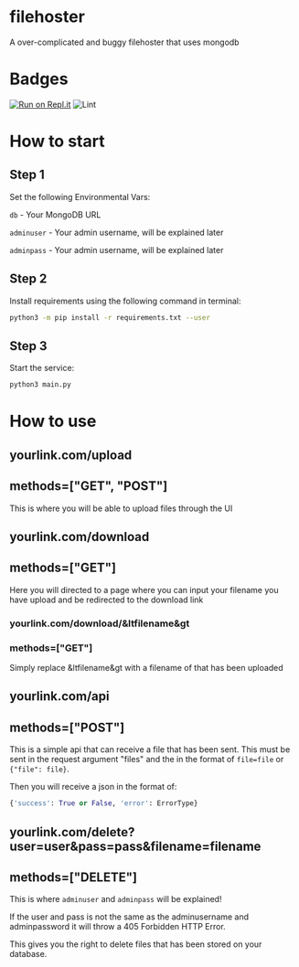 # filehoster
A over-complicated and buggy filehoster that uses mongodb

# Badges
[![Run on Repl.it](https://repl.it/badge/github/SnapDragon7410/filehoster)](https://repl.it/github/SnapDragon7410/filehoster)
![Lint](https://github.com/SnapDragon7410/filehoster/workflows/.github/workflows/Lint.yml/badge.svg)

# How to start
## Step 1
Set the following Environmental Vars:
  
  `db` - Your MongoDB URL
  
  `adminuser` - Your admin username, will be explained later
  
  `adminpass` - Your admin username, will be explained later

## Step 2
Install requirements using the following command in terminal:
``` bash
python3 -m pip install -r requirements.txt --user
```

## Step 3
Start the service:
``` bash
python3 main.py
```

# How to use
## yourlink.com/upload
## methods=["GET", "POST"]
This is where you will be able to upload files through the UI

## yourlink.com/download
## methods=["GET"]
Here you will directed to a page where you can input your filename you have upload and be redirected to the download link
### yourlink.com/download/&ltfilename&gt
### methods=["GET"]
Simply replace &ltfilename&gt with a filename of that has been uploaded

## yourlink.com/api
## methods=["POST"]
This is a simple api that can receive a file that has been sent. This must be sent in the request argument "files" and the in the format of `file=file` or `{"file": file}`.

Then you will receive a json in the format of:
``` python
{'success': True or False, 'error': ErrorType}
```

## yourlink.com/delete?user=user&pass=pass&filename=filename
## methods=["DELETE"]
This is where `adminuser` and `adminpass` will be explained!

If the user and pass is not the same as the adminusername and adminpassword it will throw a 405 Forbidden HTTP Error.

This gives you the right to delete files that has been stored on your database.
